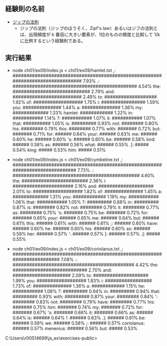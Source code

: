 ## 経験則の名前

- [ジップの法則](https://ja.wikipedia.org/wiki/%E3%82%B8%E3%83%83%E3%83%97%E3%81%AE%E6%B3%95%E5%89%87)
  - ジップの法則（ジップのほうそく、Zipf's law）あるいはジフの法則とは、出現頻度が k 番目に大きい要素が、1位のものの頻度と比較して 1/kに比例するという経験則である。

## 実行結果

- node ch01/ex09/index.js < ch01/ex09/hamlet.txt
  ,: ############################################################################### 7.93%
  .: ############################################# 4.54%
  the: ############################ 2.79%
  and: ######################### 2.49%
  to: ################### 1.92%
  of: ################## 1.75%
  i: ################ 1.59%
  you: ############## 1.44%
  a: ############## 1.36%
  my: ############# 1.33%
  hamlet: ############ 1.22%
  in: ########### 1.14%
  ?: ########### 1.07%
  it: ########### 1.07%
  that: ########## 1.05%
  is: ######### 0.93%
  not: ######## 0.80%
  his: ######## 0.79%
  this: ######## 0.77%
  with: ####### 0.72%
  but: ####### 0.71%
  for: ###### 0.64%
  your: ###### 0.63%
  me: ###### 0.60%
  he: ###### 0.60%
  's: ###### 0.60%
  be: ###### 0.58%
  lord: ###### 0.58%
  as: ###### 0.56%
  what: ###### 0.55%
  .]: ##### 0.54%
  king: ##### 0.53%
  him: ##### 0.51%

- node ch01/ex09/index.js < ch01/ex09/cymbeline.txt
  ,: ############################################################################# 7.73%
  .: ############################################## 4.60%
  the: ######################## 2.36%
  i: ###################### 2.16%
  and: #################### 2.01%
  to: ################## 1.82%
  of: ############## 1.45%
  a: ############# 1.31%
  you: ############ 1.19%
  my: ########### 1.06%
  that: ########### 1.05%
  ?: ######### 0.88%
  in: ######### 0.87%
  is: ######## 0.82%
  not: ######## 0.79%
  it: ######## 0.77%
  as: ######## 0.75%
  's: ####### 0.75%
  be: ####### 0.72%
  for: ####### 0.65%
  your: ###### 0.65%
  me: ###### 0.64%
  but: ###### 0.61%
  this: ###### 0.61%
  with: ###### 0.61%
  ;: ###### 0.60%
  have: ###### 0.60%
  he: ###### 0.60%
  his: ###### 0.60%
  so: ###### 0.58%
  her: ###### 0.57%
  ': ###### 0.57%
  ]: ###### 0.57%
  .]: ##### 0.55%

- node ch01/ex09/index.js < ch01/ex09/coriolanus.txt
  ,: ####################################################################### 7.08%
  .: ############################################ 4.42%
  the: ########################### 2.70%
  and: ##################### 2.09%
  to: #################### 1.99%
  you: ################## 1.83%
  i: ################# 1.73%
  of: ############## 1.36%
  a: ############ 1.15%
  he: ########### 1.08%
  ?: ######### 0.94%
  in: ######### 0.94%
  that: ######### 0.93%
  with: ######### 0.87%
  your: ######## 0.84%
  ': ######## 0.83%
  not: ######## 0.79%
  have: ######## 0.77%
  his: ####### 0.75%
  him: ####### 0.74%
  my: ####### 0.72%
  for: ####### 0.67%
  's: ####### 0.66%
  it: ####### 0.66%
  as: ###### 0.64%
  is: ###### 0.64%
  !: ###### 0.63%
  .]: ###### 0.61%
  be: ###### 0.59%
  we: ###### 0.58%
  ;: ###### 0.57%
  coriolanus: ###### 0.57%
  menenius: ###### 0.56%
  but: ##### 0.53%

C:\Users\r00514699\js_ex\exercises-public>
